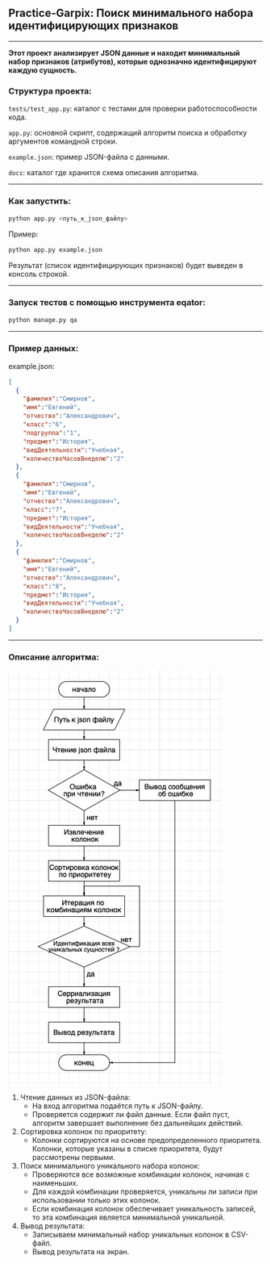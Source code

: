 ## Practice-Garpix: Поиск минимального набора идентифицирующих признаков

---

**Этот проект анализирует JSON данные и находит минимальный
набор признаков (атрибутов), которые однозначно идентифицируют каждую сущность.**


### Структура проекта:
`tests/test_app.py`: каталог с тестами для проверки работоспособности кода.

`app.py`: основной скрипт, содержащий алгоритм поиска и обработку аргументов командной строки.

`example.json`: пример JSON-файла с данными.

`docs`: каталог где хранится схема описания алгоритма.

---

### Как запустить:

```python
python app.py <путь_к_json_файлу>
```

  Пример:

  ```python
  python app.py example.json
  ```
  Результат (список идентифицирующих признаков) будет выведен в консоль строкой.
  

---

### Запуск тестов с помощью инструмента eqator:

```python
python manage.py qa
```
---

### Пример данных:

example.json:
```json
[
  {
    "фамилия":"Смирнов",
    "имя":"Евгений",
    "отчество":"Александрович",
    "класс":"6",
    "подгруппа":"1",
    "предмет":"История",
    "видДеятельности":"Учебная",
    "количествоЧасовВнеделю":"2"
  },
  {
    "фамилия":"Смирнов",
    "имя":"Евгений",
    "отчество":"Александрович",
    "класс":"7",
    "предмет":"История",
    "видДеятельности":"Учебная",
    "количествоЧасовВнеделю":"2"
  },
  {
    "фамилия":"Смирнов",
    "имя":"Евгений",
    "отчество":"Александрович",
    "класс":"8",
    "предмет":"История",
    "видДеятельности":"Учебная",
    "количествоЧасовВнеделю":"2"
  }
]
```
---

### Описание алгоритма:
![diagram.png](docs%2Fdiagram.png)

1. Чтение данных из JSON-файла:
   - На вход алгоритма подаётся путь к JSON-файлу.
   - Проверяется содержит ли файл данные. Если файл пуст, алгоритм завершает выполнение без дальнейших действий.
2. Сортировка колонок по приоритету:
   - Колонки сортируются на основе предопределенного приоритета. Колонки, которые указаны в списке приоритета, будут рассмотрены первыми.
3. Поиск минимального уникального набора колонок:
   - Проверяются все возможные комбинации колонок, начиная с наименьших. 
   - Для каждой комбинации проверяется, уникальны ли записи при использовании только этих колонок.
   - Если комбинация колонок обеспечивает уникальность записей, то эта комбинация является минимальной уникальной.
4. Вывод результата:
   - Записываем минимальный набор уникальных колонок в CSV-файл. 
   - Вывод результата на экран.
